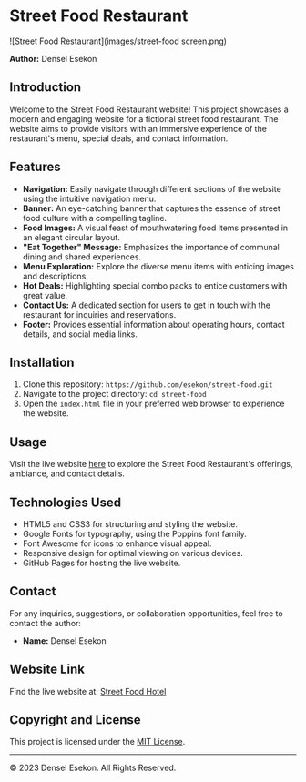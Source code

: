 # Street Food Restaurant

![Street Food Restaurant](images/street-food screen.png)

**Author:** Densel Esekon

## Introduction
Welcome to the Street Food Restaurant website! This project showcases a modern and engaging website for a fictional street food restaurant. The website aims to provide visitors with an immersive experience of the restaurant's menu, special deals, and contact information.

## Features
- **Navigation:** Easily navigate through different sections of the website using the intuitive navigation menu.
- **Banner:** An eye-catching banner that captures the essence of street food culture with a compelling tagline.
- **Food Images:** A visual feast of mouthwatering food items presented in an elegant circular layout.
- **"Eat Together" Message:** Emphasizes the importance of communal dining and shared experiences.
- **Menu Exploration:** Explore the diverse menu items with enticing images and descriptions.
- **Hot Deals:** Highlighting special combo packs to entice customers with great value.
- **Contact Us:** A dedicated section for users to get in touch with the restaurant for inquiries and reservations.
- **Footer:** Provides essential information about operating hours, contact details, and social media links.

## Installation
1. Clone this repository: `https://github.com/esekon/street-food.git`
2. Navigate to the project directory: `cd street-food`
3. Open the `index.html` file in your preferred web browser to experience the website.

## Usage
Visit the live website [here](https://esekon.github.io/street-food/) to explore the Street Food Restaurant's offerings, ambiance, and contact details.

## Technologies Used
- HTML5 and CSS3 for structuring and styling the website.
- Google Fonts for typography, using the Poppins font family.
- Font Awesome for icons to enhance visual appeal.
- Responsive design for optimal viewing on various devices.
- GitHub Pages for hosting the live website.

## Contact
For any inquiries, suggestions, or collaboration opportunities, feel free to contact the author:
- **Name:** Densel Esekon

## Website Link
Find the live website at: [Street Food Hotel](https://esekon.github.io/street-food/)

## Copyright and License
This project is licensed under the [MIT License](LICENSE).

---

© 2023 Densel Esekon. All Rights Reserved.

